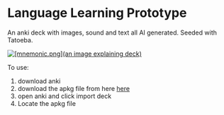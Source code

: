 # Language Learning Prototype
An anki deck with images, sound and text all AI generated. Seeded with Tatoeba.


[![[mnemonic.png](an image explaining deck)
](https://github.com/SrulyRosenblat/Language_Learning_Prototype/blob/main/mnemonic.png?raw=true)](https://github.com/SrulyRosenblat/Language_Learning_Prototype/blob/main/mnemonic.png?raw=true)


To use:
1) download anki
2) download the apkg file from here [here](https://drive.google.com/file/d/1zNxhkP0cODclSc8-WgdBEP0ERT2BI-9c/view?usp=sharing)
3) open anki and click import deck
4) Locate the apkg file
